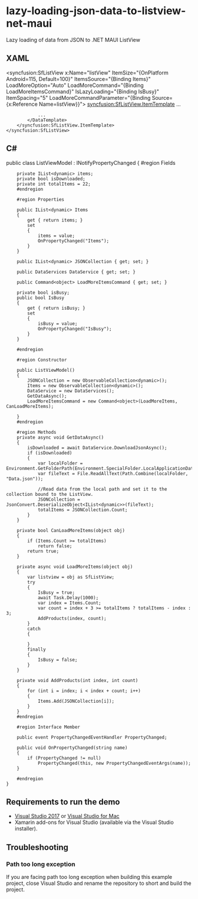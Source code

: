 # lazy-loading-json-data-to-listview-net-maui
Lazy loading of data from JSON to .NET MAUI ListView

## XAML 
 <syncfusion:SfListView x:Name="listView" 
                            ItemSize="{OnPlatform Android=115, Default=100}"
                            ItemsSource="{Binding Items}" 
                            LoadMoreOption="Auto"
                            LoadMoreCommand="{Binding LoadMoreItemsCommand}" 
                            IsLazyLoading="{Binding IsBusy}"   
                            ItemSpacing="5"
                            LoadMoreCommandParameter="{Binding Source={x:Reference Name=listView}}">
        <syncfusion:SfListView.ItemTemplate>
            <DataTemplate>
                ...

                ...
            </DataTemplate>
        </syncfusion:SfListView.ItemTemplate>
    </syncfusion:SfListView>

## C#

public class ListViewModel : INotifyPropertyChanged
    {
        #region Fields

        private IList<dynamic> items;
        private bool isDownloaded;
        private int totalItems = 22;
        #endregion

        #region Properties

        public IList<dynamic> Items
        {
            get { return items; }
            set
            {
                items = value;
                OnPropertyChanged("Items");
            }
        }

        public IList<dynamic> JSONCollection { get; set; }

        public DataServices DataService { get; set; }

        public Command<object> LoadMoreItemsCommand { get; set; }

        private bool isBusy;
        public bool IsBusy
        {
            get { return isBusy; }
            set
            {
                isBusy = value;
                OnPropertyChanged("IsBusy");
            }
        }

        #endregion

        #region Constructor

        public ListViewModel()
        {
            JSONCollection = new ObservableCollection<dynamic>();
            Items = new ObservableCollection<dynamic>();
            DataService = new DataServices();            
            GetDataAsync();
            LoadMoreItemsCommand = new Command<object>(LoadMoreItems, CanLoadMoreItems);

        }
        #endregion

        #region Methods
        private async void GetDataAsync()
        {
            isDownloaded = await DataService.DownloadJsonAsync();
            if (isDownloaded)
            {
                var localFolder = Environment.GetFolderPath(Environment.SpecialFolder.LocalApplicationData);
                var fileText = File.ReadAllText(Path.Combine(localFolder, "Data.json"));

                //Read data from the local path and set it to the collection bound to the ListView.
                JSONCollection = JsonConvert.DeserializeObject<IList<dynamic>>(fileText);
                totalItems = JSONCollection.Count;
            }
        }

        private bool CanLoadMoreItems(object obj)
        {
            if (Items.Count >= totalItems)
                return false;
            return true;
        }

        private async void LoadMoreItems(object obj)
        {
            var listview = obj as SfListView;
            try
            {
                IsBusy = true;
                await Task.Delay(1000);
                var index = Items.Count;
                var count = index + 3 >= totalItems ? totalItems - index : 3;
                AddProducts(index, count);
            }
            catch
            {

            }
            finally
            {
                IsBusy = false;
            }
        }

        private void AddProducts(int index, int count)
        {
            for (int i = index; i < index + count; i++)
            {
                Items.Add(JSONCollection[i]);
            }
        }
        #endregion

        #region Interface Member

        public event PropertyChangedEventHandler PropertyChanged;

        public void OnPropertyChanged(string name)
        {
            if (PropertyChanged != null)
                PropertyChanged(this, new PropertyChangedEventArgs(name));
        }

        #endregion
    }

## Requirements to run the demo

* [Visual Studio 2017](https://visualstudio.microsoft.com/downloads/) or [Visual Studio for Mac](https://visualstudio.microsoft.com/vs/mac/)
* Xamarin add-ons for Visual Studio (available via the Visual Studio installer).

## Troubleshooting

### Path too long exception

If you are facing path too long exception when building this example project, close Visual Studio and rename the repository to short and build the project.